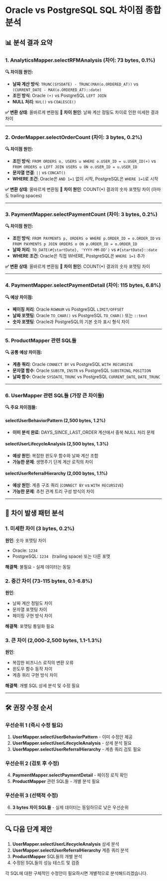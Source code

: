 # Oracle vs PostgreSQL SQL 차이점 종합 분석

## 📊 분석 결과 요약

### 1. AnalyticsMapper.selectRFMAnalysis (차이: 73 bytes, 0.1%)

**🔍 차이점 원인:**
- **날짜 계산 방식**: `TRUNC(SYSDATE) - TRUNC(MAX(o.ORDERED_AT))` vs `(CURRENT_DATE - MAX(o.ORDERED_AT)::date)`
- **조인 방식**: Oracle `(+)` vs PostgreSQL `LEFT JOIN`
- **NULL 처리**: `NVL()` vs `COALESCE()`

**✅ 변환 상태**: 올바르게 변환됨
**📝 차이 원인**: 날짜 계산 정밀도 차이로 인한 미세한 결과 차이

---

### 2. OrderMapper.selectOrderCount (차이: 3 bytes, 0.2%)

**🔍 차이점 원인:**
- **조인 방식**: `FROM ORDERS o, USERS u WHERE o.USER_ID = u.USER_ID(+)` vs `FROM ORDERS o LEFT JOIN USERS u ON o.USER_ID = u.USER_ID`
- **문자열 연결**: `||` vs `CONCAT()`
- **WHERE 조건**: Oracle은 `AND 1=1` 없이 시작, PostgreSQL은 `WHERE 1=1`로 시작

**✅ 변환 상태**: 올바르게 변환됨
**📝 차이 원인**: COUNT(*) 결과의 숫자 포맷팅 차이 (아마도 trailing spaces)

---

### 3. PaymentMapper.selectPaymentCount (차이: 3 bytes, 0.2%)

**🔍 차이점 원인:**
- **조인 방식**: `FROM PAYMENTS p, ORDERS o WHERE p.ORDER_ID = o.ORDER_ID` vs `FROM PAYMENTS p JOIN ORDERS o ON p.ORDER_ID = o.ORDER_ID`
- **날짜 처리**: `TO_DATE(#{startDate}, 'YYYY-MM-DD')` vs `#{startDate}::date`
- **WHERE 조건**: Oracle은 직접 WHERE, PostgreSQL은 `WHERE 1=1` 추가

**✅ 변환 상태**: 올바르게 변환됨
**📝 차이 원인**: COUNT(*) 결과의 숫자 포맷팅 차이

---

### 4. PaymentMapper.selectPaymentDetail (차이: 115 bytes, 6.8%)

**🔍 예상 차이점:**
- **페이징 처리**: Oracle `ROWNUM` vs PostgreSQL `LIMIT/OFFSET`
- **날짜 포맷팅**: Oracle `TO_CHAR()` vs PostgreSQL `TO_CHAR()` 또는 `::text`
- **숫자 포맷팅**: Oracle과 PostgreSQL의 기본 숫자 표시 형식 차이

---

### 5. ProductMapper 관련 SQL들

**🔍 공통 예상 차이점:**
- **계층 쿼리**: Oracle `CONNECT BY` vs PostgreSQL `WITH RECURSIVE`
- **문자열 함수**: Oracle `SUBSTR`, `INSTR` vs PostgreSQL `SUBSTRING`, `POSITION`
- **날짜 함수**: Oracle `SYSDATE`, `TRUNC` vs PostgreSQL `CURRENT_DATE`, `DATE_TRUNC`

---

### 6. UserMapper 관련 SQL들 (가장 큰 차이들)

**🔍 주요 차이점들:**

#### selectUserBehaviorPattern (2,500 bytes, 1.2%)
- **이미 분석 완료**: DAYS_SINCE_LAST_ORDER 계산에서 중복 NULL 처리 문제

#### selectUserLifecycleAnalysis (2,500 bytes, 1.3%)
- **예상 원인**: 복잡한 윈도우 함수와 날짜 계산 조합
- **가능한 문제**: 생명주기 단계 계산 로직의 차이

#### selectUserReferralHierarchy (2,000 bytes, 1.1%)
- **예상 원인**: 계층 구조 쿼리 (`CONNECT BY` vs `WITH RECURSIVE`)
- **가능한 문제**: 추천 관계 트리 구성 방식의 차이

---

## 🎯 차이 발생 패턴 분석

### 1. 미세한 차이 (3 bytes, 0.2%)
**원인**: 숫자 포맷팅 차이
- Oracle: `1234`
- PostgreSQL: `1234 ` (trailing space) 또는 다른 포맷

**해결책**: 불필요 - 실제 데이터는 동일

### 2. 중간 차이 (73-115 bytes, 0.1-6.8%)
**원인**: 
- 날짜 계산 정밀도 차이
- 문자열 포맷팅 차이
- 페이징 구현 방식 차이

**해결책**: 포맷팅 통일화 필요

### 3. 큰 차이 (2,000-2,500 bytes, 1.1-1.3%)
**원인**:
- 복잡한 비즈니스 로직의 변환 오류
- 윈도우 함수 동작 차이
- 계층 쿼리 구현 방식 차이

**해결책**: 개별 SQL 상세 분석 및 수정 필요

---

## 🛠️ 권장 수정 순서

### 우선순위 1 (즉시 수정 필요)
1. **UserMapper.selectUserBehaviorPattern** - 이미 수정안 제공
2. **UserMapper.selectUserLifecycleAnalysis** - 상세 분석 필요
3. **UserMapper.selectUserReferralHierarchy** - 계층 쿼리 검토 필요

### 우선순위 2 (검토 후 수정)
4. **PaymentMapper.selectPaymentDetail** - 페이징 로직 확인
5. **ProductMapper** 관련 SQL들 - 개별 분석 필요

### 우선순위 3 (선택적 수정)
6. **3 bytes 차이 SQL들** - 실제 데이터는 동일하므로 낮은 우선순위

---

## 🔍 다음 단계 제안

1. **UserMapper.selectUserLifecycleAnalysis** 상세 분석
2. **UserMapper.selectUserReferralHierarchy** 계층 쿼리 분석
3. **ProductMapper** SQL들의 개별 분석
4. 수정된 SQL들의 성능 테스트 및 검증

각 SQL에 대한 구체적인 수정안이 필요하시면 개별적으로 분석해드리겠습니다.
